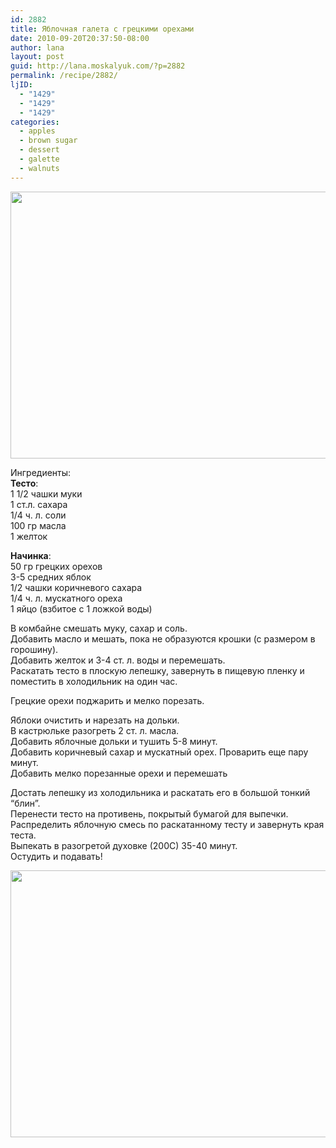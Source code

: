 ```yaml
---
id: 2882
title: Яблочная галета с грецкими орехами
date: 2010-09-20T20:37:50-08:00
author: lana
layout: post
guid: http://lana.moskalyuk.com/?p=2882
permalink: /recipe/2882/
ljID:
  - "1429"
  - "1429"
  - "1429"
categories:
  - apples
  - brown sugar
  - dessert
  - galette
  - walnuts
---
```

<img loading="lazy" class="alignnone" title="apple-walnut galette" src="http://farm5.static.flickr.com/4154/5010585974_fd153ff7f6_z.jpg" alt="" width="640" height="427" />

Ингредиенты:  
**Тесто**:  
1 1/2 чашки муки  
1 ст.л. сахара  
1/4 ч. л. соли  
100 гр масла  
1 желток

**Начинка**:  
50 гр грецких орехов  
3-5 средних яблок  
1/2 чашки коричневого сахара  
1/4 ч. л. мускатного ореха  
1 яйцо (взбитое с 1 ложкой воды)

В комбайне смешать муку, сахар и соль.  
Добавить масло и мешать, пока не образуются крошки (с размером в горошину).  
Добавить желток и 3-4 ст. л. воды и перемешать.  
Раскатать тесто в плоскую лепешку, завернуть в пищевую пленку и поместить в холодильник на один час.

Грецкие орехи поджарить и мелко порезать.

Яблоки очистить и нарезать на дольки.  
В кастрюльке разогреть 2 ст. л. масла.  
Добавить яблочные дольки и тушить 5-8 минут.  
Добавить коричневый сахар и мускатный орех. Проварить еще пару минут.  
Добавить мелко порезанные орехи и перемешать

Достать лепешку из холодильника и раскатать его в большой тонкий “блин”.  
Перенести тесто на противень, покрытый бумагой для выпечки.  
Распределить яблочную смесь по раскатанному тесту и завернуть края теста.  
Выпекать в разогретой духовке (200С) 35-40 минут.  
Остудить и подавать!

<img loading="lazy" class="alignnone" title="galette" src="http://farm5.static.flickr.com/4147/5010582352_f6fea7b4bf_z.jpg" alt="" width="640" height="427" />